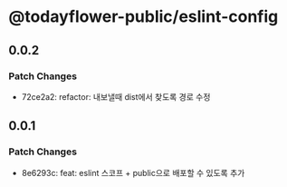 # @todayflower-public/eslint-config

## 0.0.2

### Patch Changes

- 72ce2a2: refactor: 내보낼때 dist에서 찾도록 경로 수정

## 0.0.1

### Patch Changes

- 8e6293c: feat: eslint 스코프 + public으로 배포할 수 있도록 추가
